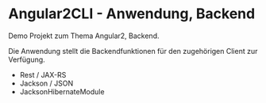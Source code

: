 # Angular2CLI - Anwendung, Backend
Demo Projekt zum Thema Angular2, Backend.

Die Anwendung stellt die Backendfunktionen für den zugehörigen Client zur Verfügung.
- Rest / JAX-RS
- Jackson / JSON
- JacksonHibernateModule